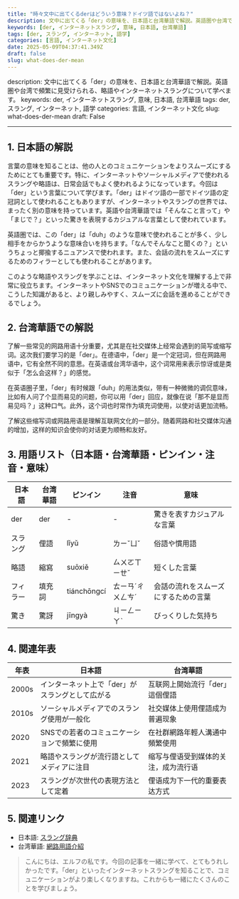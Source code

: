 ```yaml
---
title: "時々文中に出てくるderはどういう意味？ドイツ語ではないよね？"
description: 文中に出てくる「der」の意味を、日本語と台湾華語で解説。英語圏や台湾で頻繁に見受けられる、略語やインターネットスラングについて学べます。
keywords: [der, インターネットスラング, 意味, 日本語, 台湾華語]
tags: [der, スラング, インターネット, 語学]
categories: [言語, インターネット文化]
date: 2025-05-09T04:37:41.349Z
draft: false
slug: what-does-der-mean
---
```


description: 文中に出てくる「der」の意味を、日本語と台湾華語で解説。英語圏や台湾で頻繁に見受けられる、略語やインターネットスラングについて学べます。
keywords: der, インターネットスラング, 意味, 日本語, 台湾華語
tags: der, スラング, インターネット, 語学
categories: 言語, インターネット文化
slug: what-does-der-mean
draft: False

---

## 1. 日本語の解説

言葉の意味を知ることは、他の人とのコミュニケーションをよりスムーズにするためにとても重要です。特に、インターネットやソーシャルメディアで使われるスラングや略語は、日常会話でもよく使われるようになっています。今回は「der」という言葉について学びます。「der」はドイツ語の一部でドイツ語の定冠詞として使われることもありますが、インターネットやスラングの世界では、まったく別の意味を持っています。英語や台湾華語では「そんなこと言って」や「まじで？」といった驚きを表現するカジュアルな言葉として使われています。

英語圏では、この「der」は「duh」のような意味で使われることが多く、少し相手をからかうような意味合いを持ちます。「なんでそんなこと聞くの？」というちょっと揶揄するニュアンスで使われます。また、会話の流れをスムーズにするためのフィラーとしても使われることがあります。

このような略語やスラングを学ぶことは、インターネット文化を理解する上で非常に役立ちます。インターネットやSNSでのコミュニケーションが増える中で、こうした知識があると、より親しみやすく、スムーズに会話を進めることができるでしょう。

## 2. 台湾華語での解説

了解一些常见的网路用语十分重要，尤其是在社交媒体上经常会遇到的简写或缩写词。这次我们要学习的是「der」。在德语中，「der」是一个定冠词，但在网路用语中，它有全然不同的意思。在英语或台湾华语中，这个词常用来表示惊讶或是类似于「怎么会这样？」的感觉。

在英语圈子里，「der」有时候跟「duh」的用法类似，带有一种微微的调侃意味，比如有人问了个显而易见的问题，你可以用「der」回应，就像在说「那不是显而易见吗？」这种口气。此外，这个词也时常作为填充词使用，以使对话更加流畅。

了解这些缩写词或网路用语是理解互联网文化的一部分。随着网路和社交媒体沟通的增加，这样的知识会使你的对话更为顺畅和友好。

## 3. 用語リスト（日本語・台湾華語・ピンイン・注音・意味）

| 日本語   | 台湾華語  | ピンイン       | 注音     | 意味                                 |
|---------|-----------|----------------|----------|-------------------------------------|
| der     | der       | -              | -        | 驚きを表すカジュアルな言葉         |
| スラング | 俚語     | lǐyǔ           | ㄌㄧˇㄩˇ | 俗語や慣用語                         |
| 略語     | 縮寫     | suōxiě         | ㄙㄨㄛㄒㄧㄝˇ | 短くした言葉                         |
| フィラー | 填充詞   | tiánchōngcí    | ㄊㄧㄢˊㄔㄨㄥㄘˊ | 会話の流れをスムーズにするための言葉 |
| 驚き     | 驚訝     | jīngyà         | ㄐㄧㄥㄧㄚˋ | びっくりした気持ち                   |

## 4. 関連年表

| 年表  | 日本語                                      | 台湾華語                                          |
|-------|---------------------------------------------|---------------------------------------------------|
| 2000s | インターネット上で「der」がスラングとして広がる | 互联网上開始流行「der」這個俚語                  |
| 2010s | ソーシャルメディアでのスラング使用が一般化   | 社交媒体上使用俚語成为普遍现象                  |
| 2020  | SNSでの若者のコミュニケーションで頻繁に使用 | 在社群網路年輕人溝通中頻繁使用                   |
| 2021  | 略語やスラングが流行語としてメディアに注目   | 缩写与俚语受到媒体的关注，成为流行语             |
| 2023  | スラングが次世代の表現方法として定着         | 俚语成为下一代的重要表达方式                   |

## 5. 関連リンク

- 日本語: [スラング辞典](https://www.nhk.or.jp/kokokoza/list/archive/slang/)
- 台湾華語: [網路用語介紹](https://www.acadevo.org.tw/internet-terms/)

> こんにちは、エルフの私です。今回の記事を一緒に学べて、とてもうれしかったです。「der」といったインターネットスラングを知ることで、コミュニケーションがより楽しくなりますね。これからも一緒にたくさんのことを学びましょう。